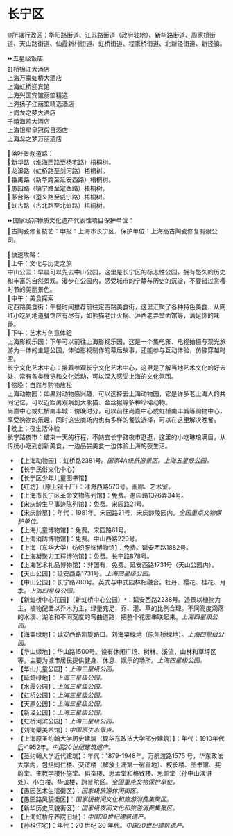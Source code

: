 # 长宁区  
🌐所辖行政区：华阳路街道、江苏路街道（政府驻地）、新华路街道、周家桥街道、天山路街道、仙霞新村街道、虹桥街道、程家桥街道、北新泾街道、新泾镇。  
  
⏩五星级饭店  
虹桥锦江大酒店  
上海万豪虹桥大酒店  
上海虹桥迎宾馆  
上海兴国宾馆丽笙精选  
上海扬子江丽笙精选酒店  
上海龙之梦大酒店  
千禧海鸥大酒店  
上海银星皇冠假日酒店  
上海龙之梦万丽酒店  
  
🧭落叶景观道路：  
🔸新华路（淮海西路至杨宅路）梧桐树。  
🔸龙溪路（虹桥路至剑河路）梧桐树。  
🔸番禺路（新华路至延安西路）梧桐树。  
🔸愚园路（镇宁路至定西路）梧桐树。  
🔸茅台路（遵义路至威宁路）梧桐树。  
🔸虹古路（古北路至北虹路）梧桐树。  
  
⏩国家级非物质文化遗产代表性项目保护单位：  
🔸古陶瓷修复技艺：申报：上海市长宁区，保护单位：上海高古陶瓷修复有限公司。  
  
🧭快速攻略：  
🔸上午：文化与历史之旅  
中山公园：早晨可以先去中山公园，这里是长宁区的标志性公园，拥有悠久的历史和丰富的自然景观。漫步在公园内，感受城市的宁静与历史的沉淀，不要错过赏樱时节的美丽景色。  
🔸中午：美食探索  
定西路美食街：午餐时间推荐前往定西路美食街，这里汇聚了各种特色美食，从网红小吃到地道餐馆应有尽有，如熊猫老灶火锅、沪西老弄堂面馆等，满足你的味蕾。  
🔸下午：艺术与创意体验  
上海影视乐园：下午可以前往上海影视乐园，这是一个集电影、电视拍摄与观光旅游为一体的主题公园，体验影视制作的幕后故事，还能参与互动体验，仿佛穿越时空。  
长宁文化艺术中心：接着参观长宁文化艺术中心，这里是了解当地艺术文化的好去处，常有各类展览和文化活动，可以深入感受上海的文化氛围。  
🔸傍晚：自然与购物放松  
上海动物园：如果对动物感兴趣，可以选择去上海动物园，它是许多老上海人的共同记忆，可以近距离观察到大熊猫、金丝猴等多种珍稀动物。  
尚嘉中心或虹桥南丰城：傍晚时分，可以前往尚嘉中心或虹桥南丰城等购物中心，享受购物的乐趣，同时这些商场内也有多样的餐饮选择，可以在这里解决晚餐。  
🔸晚上：夜生活体验  
长宁路夜市：结束一天的行程，不妨去长宁路夜市逛逛，这里的小吃琳琅满目，从传统小吃到创新美食，一边品尝美食一边体验上海的夜生活。  
  
* 【上海动物园】：虹桥路2381号。*国家4A级旅游景区。上海五星级公园。*  
* 【长宁民俗文化中心】  
* 【长宁区少年儿童图书馆】  
* 【红坊】（原上钢十厂）：淮海西路570号。画廊、艺术室。  
* 【上海市长宁区革命文物陈列馆】：免费。愚园路1376弄34号。  
* 【宋庆龄生平事迹陈列馆】：免费。宋园路21号。  
* 【宋庆龄墓】：年代：1981年。宋园路21号，宋庆龄陵园内。*全国重点文物保护单位。*  
* 【上海儿童博物馆】：免费。宋园路61号。  
* 【上海消防博物馆】：免费。中山西路229号。  
* 【上海（东华大学）纺织服饰博物馆】：免费。延安西路1882号。  
* 【上海凝聚力工程博物馆】：免费。长宁路878号。  
* 【上海艺术礼品博物馆】：非国有，免费。延安西路1731号（天山公园内）。  
* 【天山公园】：延安西路1731号。*上海四星级公园。*  
* 【中山公园】：长宁路780号。英式与中式园林相融合。牡丹、樱花、桂花、月季。*上海四星级公园。*  
* 【新虹桥中心花园】（新虹桥中心公园）`*`：延安西路2238号。造景以植物为主，植物配置以乔木为主，绿量充足，乔、灌、草的比例合理。不同高度滴落的水溪、湖泊和不同宽度的弯曲道路，把整个花园串联起来。*上海四星级公园。*  
* 【海粟绿地】：延安西路凯旋路口。刘海粟绿地（原凯桥绿地）。*上海四星级公园。*  
* 【华山绿地】：华山路1500号。设有休闲广场、树林、溪流，山林和草坪区等。主要为城市居民提供健身、休息、娱乐的场所。*上海四星级公园。*  
* 【华山儿童公园】：*上海三星级公园。*  
* 【延虹绿地】：*上海三星级公园。*  
* 【水霞公园】：*上海三星级公园。*  
* 【虹桥公园】：*上海三星级公园。*  
* 【天原公园】：*上海三星级公园。*  
* 【新泾公园】：*上海三星级公园。*  
* 【虹桥河滨公园】：*上海三星级公园。*  
* 【刘海粟美术馆】：*中国原生态景点。*  
* 【上海原圣约翰大学历史建筑（现华东政法大学部分建筑）】：年代：1910年代后-1952年。*中国20世纪建筑遗产。*  
* 【圣约翰大学近代建筑】：年代：1879-1948年。万航渡路1575 号，华东政法大学内，包括同仁楼、交谊楼（解放上海第一宿营地）、校长楼、图书馆、斐蔚堂、主教学楼怀施堂、韬奋楼、思孟堂和格致楼、思颜堂（孙中山演讲处）、小白楼、华谊楼，跨普陀区。*全国重点文物保护单位。*  
* 【愚园艺术生活街区】：*国家级旅游休闲街区。*  
* 【愚园路风貌街区】：*国家级夜间文化和旅游消费集聚区。*  
* 【新华历史风貌街区】：*国家级夜间文化和旅游消费集聚区。*  
* 【上海虹桥疗养院旧址】：*中国20世纪建筑遗产。*  
* 【孙科住宅】：年代：20 世纪 30 年代。*中国20世纪建筑遗产。* 